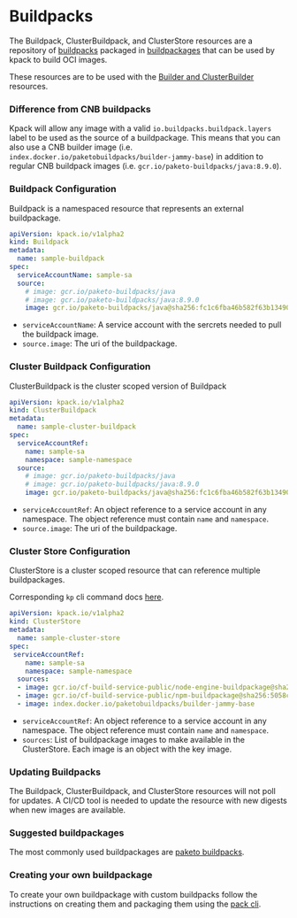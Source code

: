# Buildpacks

The Buildpack, ClusterBuildpack, and ClusterStore resources are a repository of
[buildpacks](http://buildpacks.io/) packaged in
[buildpackages](https://buildpacks.io/docs/buildpack-author-guide/package-a-buildpack/)
that can be used by kpack to build OCI images.

These resources are to be used with the [Builder and
ClusterBuilder](builders.md) resources.

### <a id='cnb-buildpacks'></a>Difference from CNB buildpacks

Kpack will allow any image with a valid `io.buildpacks.buildpack.layers` label
to be used as the source of a buildpackage. This means that you can also use a
CNB builder image (i.e. `index.docker.io/paketobuildpacks/builder-jammy-base`)
in addition to regular CNB buildpack images (i.e.
`gcr.io/paketo-buildpacks/java:8.9.0`).

### <a id='buildpack'></a>Buildpack Configuration

Buildpack is a namespaced resource that represents an external buildpackage.

```yaml
apiVersion: kpack.io/v1alpha2
kind: Buildpack
metadata:
  name: sample-buildpack
spec:
  serviceAccountName: sample-sa
  source:
    # image: gcr.io/paketo-buildpacks/java
    # image: gcr.io/paketo-buildpacks/java:8.9.0
    image: gcr.io/paketo-buildpacks/java@sha256:fc1c6fba46b582f63b13490b89e50e93c95ce08142a8737f4a6b70c826c995de
```

* `serviceAccountName`: A service account with the sercrets needed to pull the
  buildpack image.
* `source.image`: The uri of the buildpackage.

### <a id='cluster-buildpack'></a>Cluster Buildpack Configuration

ClusterBuildpack is the cluster scoped version of Buildpack

```yaml
apiVersion: kpack.io/v1alpha2
kind: ClusterBuildpack
metadata:
  name: sample-cluster-buildpack
spec:
  serviceAccountRef:
    name: sample-sa
    namespace: sample-namespace
  source:
    # image: gcr.io/paketo-buildpacks/java
    # image: gcr.io/paketo-buildpacks/java:8.9.0
    image: gcr.io/paketo-buildpacks/java@sha256:fc1c6fba46b582f63b13490b89e50e93c95ce08142a8737f4a6b70c826c995de
```

* `serviceAccountRef`: An object reference to a service account in any
  namespace. The object reference must contain `name` and `namespace`.
* `source.image`: The uri of the buildpackage.


### <a id='cluster-store'></a>Cluster Store Configuration

ClusterStore is a cluster scoped resource that can reference multiple buildpackages.

Corresponding `kp` cli command docs
[here](https://github.com/vmware-tanzu/kpack-cli/blob/main/docs/kp_clusterstore.md).

```yaml
apiVersion: kpack.io/v1alpha2
kind: ClusterStore
metadata:
  name: sample-cluster-store
spec:
 serviceAccountRef:
    name: sample-sa
    namespace: sample-namespace
  sources:
  - image: gcr.io/cf-build-service-public/node-engine-buildpackage@sha256:95ff756f0ef0e026440a8523f4bab02fd8b45dc1a8a3a7ba063cefdba5cb9493
  - image: gcr.io/cf-build-service-public/npm-buildpackage@sha256:5058ceb9a562ec647ea5a41008b0d11e32a56e13e8c9ec20c4db63d220373e33
  - image: index.docker.io/paketobuildpacks/builder-jammy-base
```

* `serviceAccountRef`: An object reference to a service account in any
  namespace. The object reference must contain `name` and `namespace`.
* `sources`:  List of buildpackage images to make available in the
  ClusterStore. Each image is an object with the key image.


### Updating Buildpacks

The Buildpack, ClusterBuildpack, and ClusterStore resources will not poll for
updates. A CI/CD tool is needed to update the resource with new digests when
new images are available.

### Suggested buildpackages

The most commonly used buildpackages are [paketo buildpacks](https://paketo.io/).

### Creating your own buildpackage

To create your own buildpackage with custom buildpacks follow the instructions
on creating them and packaging them using the [pack
cli](https://buildpacks.io/docs/buildpack-author-guide/).
